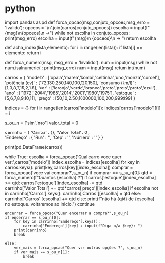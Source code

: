 # python


import pandas as pd
def forca_opcao(msg,conjuto_opcoes,msg_erro = 'Ivalido'):
    opceos = '\n'.join(carros[conjuto_opcoes])
    escolha = input(f"{msg}\n{opceos}\n ->")
    while not escolha in conjuto_opcoes:
        print(msg_erro)
        escolha = input(f"{msg}\n {opceos}\n -> ")
    return escolha


def acha_index(lista,elemento):
    for i in range(len(lista)):
        if lista[i] == elemento:
            return i

def forca_numero(msg, msg_erro = 'Invalido'):
    num = input(msg)
    while not num.isalnumeric():
        print(msg_erro)
        num = input(msg)
    return int(num)
        
carros = {
    'modelo' : ['opala','marea','kombi','celtinha','uno','monza','corcel'],
    'potência (cv)' : [172,130,250,140,100,120,150],
    'consumo (km/l)' : [1,3,8,7,15,2,1.5],
    'cor' : ['laranja','verde','branca','preto','prata','preto','azul'],
    'ano' : ['1972','2004','1985','2014','2001','1980','1975'],
    'estoque' : [5,6,7,8,9,10,11],
    'preço' : [50,10,2.50,1000000,100,200,999999]
}

indices = {}
for i in range(len(carros['modelo'])):
    indices[carros['modelo'][i]] = i



s_ou_n = ['sim','nao']
valor_total = 0

carrinho = {
    'Carros' : {},
    'Valor Total' : 0 ,  
    'Endereço' : {
        'Rua' : '',
        'Cep' : '',
        'Número' : ''
    }
}



print(pd.DataFrame(carros))

while True:
    escolha = forca_opcao('Qual carro voce quer ver:',carros['modelo'])
    index_escolha = indices[escolha]
    for key in carros.keys():
        print(key,carros[key][index_escolha])
    comprar = forca_opcao('voce vai comprar?',s_ou_n)
    if comprar == s_ou_n[0]:
        qtd = forca_numero(f"Quantos {escolha} ?")
        if carros['estoque'][index_escolha] >= qtd:
            carros['estoque'][index_escolha] -= qtd    
            carrinho['Valor Total'] += qtd*carros['preço'][index_escolha]
            if escolha not in carrinho['Carros'].keys():
                carrinho['Carros'][escolha] = qtd
            else:
                carrinho['Carros'][escolha] += qtd
        else:
            print(f"não há {qtd} de {escolha} no estoque. voltaremos ao inicio.")
            continue
            
    encerrar = forca_opcao("Quer encerrar a compra?",s_ou_n)
    if encerrar == s_ou_n[0]:
        for key in carrinho['Endereço'].keys():
            carrinho['Endereço'][key] = input(f"Diga o/a {key}: ")
        print(carrinho)
        break
        
    else:
        ver_mais = forca_opcao("Quer ver outras opções ?", s_ou_n)
        if ver_mais == s_ou_n[1]:
            break
